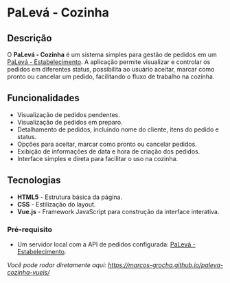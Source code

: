 # PaLevá - Cozinha

## Descrição
O **PaLevá - Cozinha** é um sistema simples para gestão de pedidos em um [PaLevá - Estabelecimento](https://github.com/marcos-grocha/paleva-app). A aplicação permite visualizar e controlar os pedidos em diferentes status, possibilita ao usuário aceitar, marcar como pronto ou cancelar um pedido, facilitando o fluxo de trabalho na cozinha.

## Funcionalidades
- Visualização de pedidos pendentes.
- Visualização de pedidos em preparo.
- Detalhamento de pedidos, incluindo nome do cliente, itens do pedido e status.
- Opções para aceitar, marcar como pronto ou cancelar pedidos.
- Exibição de informações de data e hora de criação dos pedidos.
- Interface simples e direta para facilitar o uso na cozinha.

## Tecnologias
- **HTML5** - Estrutura básica da página.
- **CSS** - Estilização do layout.
- **Vue.js** - Framework JavaScript para construção da interface interativa.

### Pré-requisito
- Um servidor local com a API de pedidos configurada: [PaLevá - Estabelecimento](https://github.com/marcos-grocha/paleva-app).

*Você pode rodar diretamente aqui: https://marcos-grocha.github.io/paleva-cozinha-vuejs/*
